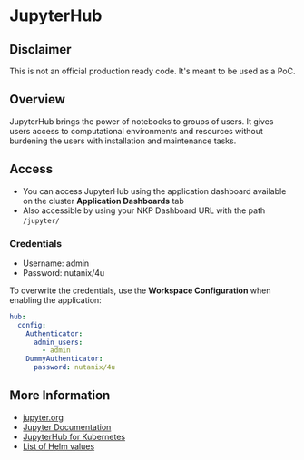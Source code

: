 # JupyterHub

## Disclaimer

This is not an official production ready code. It's meant to be used as a PoC.

## Overview

JupyterHub brings the power of notebooks to groups of users. It gives users access to computational environments and resources without burdening the users with installation and maintenance tasks.

## Access

- You can access JupyterHub using the application dashboard available on the cluster **Application Dashboards** tab
- Also accessible by using your NKP Dashboard URL with the path `/jupyter/`

### Credentials

- Username: admin
- Password: nutanix/4u

To overwrite the credentials, use the **Workspace Configuration** when enabling the application:

```yaml
hub:
  config:
    Authenticator:
      admin_users:
        - admin
    DummyAuthenticator:
      password: nutanix/4u
```

## More Information

- [jupyter.org](https://jupyter.org/hub)
- [Jupyter Documentation](https://docs.jupyter.org/en/latest/)
- [JupyterHub for Kubernetes](https://z2jh.jupyter.org/en/stable/)
- [List of Helm values](https://github.com/jupyterhub/zero-to-jupyterhub-k8s/blob/main/jupyterhub/values.yaml)
